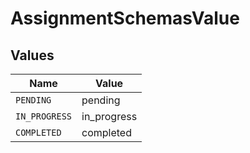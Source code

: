 # AssignmentSchemasValue


## Values

| Name          | Value         |
| ------------- | ------------- |
| `PENDING`     | pending       |
| `IN_PROGRESS` | in_progress   |
| `COMPLETED`   | completed     |